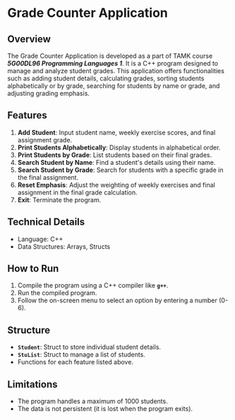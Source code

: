# **Grade Counter Application**

## **Overview**

The Grade Counter Application is developed as a part of TAMK course *****5G00DL96 Programming Languages 1*****.  It is a C++ program designed to manage and analyze student grades. This application offers functionalities such as adding student details, calculating grades, sorting students alphabetically or by grade, searching for students by name or grade, and adjusting grading emphasis.

## **Features**

1. **Add Student**: Input student name, weekly exercise scores, and final assignment grade.
2. **Print Students Alphabetically**: Display students in alphabetical order.
3. **Print Students by Grade**: List students based on their final grades.
4. **Search Student by Name**: Find a student's details using their name.
5. **Search Student by Grade**: Search for students with a specific grade in the final assignment.
6. **Reset Emphasis**: Adjust the weighting of weekly exercises and final assignment in the final grade calculation.
7. **Exit**: Terminate the program.

## **Technical Details**

- Language: C++
- Data Structures: Arrays, Structs

## **How to Run**

1. Compile the program using a C++ compiler like **`g++`**.
2. Run the compiled program.
3. Follow the on-screen menu to select an option by entering a number (0-6). 

## **Structure**

- **`Student`**: Struct to store individual student details.
- **`StuList`**: Struct to manage a list of students.
- Functions for each feature listed above.

## **Limitations**

- The program handles a maximum of 1000 students.
- The data is not persistent (it is lost when the program exits).
